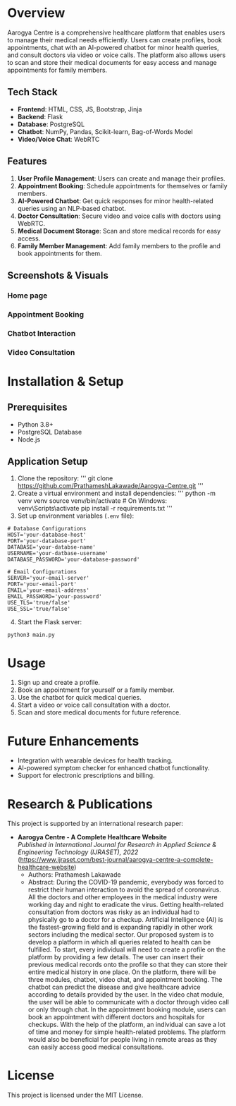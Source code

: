 # **Overview**
Aarogya Centre is a comprehensive healthcare platform that enables users to manage their medical needs efficiently. Users can create profiles, book appointments, chat with an AI-powered chatbot for minor health queries, and consult doctors via video or voice calls. The platform also allows users to scan and store their medical documents for easy access and manage appointments for family members.

## **Tech Stack**
- **Frontend**: HTML, CSS, JS, Bootstrap, Jinja
- **Backend**: Flask
- **Database**: PostgreSQL
- **Chatbot**: NumPy, Pandas, Scikit-learn, Bag-of-Words Model
- **Video/Voice Chat**: WebRTC

## **Features**
1. **User Profile Management**: Users can create and manage their profiles.
2. **Appointment Booking**: Schedule appointments for themselves or family members.
3. **AI-Powered Chatbot**: Get quick responses for minor health-related queries using an NLP-based chatbot.
4. **Doctor Consultation**: Secure video and voice calls with doctors using WebRTC.
5. **Medical Document Storage**: Scan and store medical records for easy access.
6. **Family Member Management**: Add family members to the profile and book appointments for them.

## **Screenshots & Visuals**
### **Home page**

### **Appointment Booking**

### **Chatbot Interaction**

### **Video Consultation**

# **Installation & Setup**
## **Prerequisites**
- Python 3.8+
- PostgreSQL Database
- Node.js

## Application Setup
1. Clone the repository:
'''
git clone https://github.com/PrathameshLakawade/Aarogya-Centre.git
'''
2. Create a virtual environment and install dependencies:
'''
python -m venv venv
source venv/bin/activate  # On Windows: venv\Scripts\activate
pip install -r requirements.txt
'''
3. Set up environment variables (`.env` file):
```
# Database Configurations
HOST='your-database-host'
PORT='your-database-port'
DATABASE='your-databse-name'
USERNAME='your-datbase-username'
DATABASE_PASSWORD='your-database-password'

# Email Configurations
SERVER='your-email-server'
PORT='your-email-port'
EMAIL='your-email-address'
EMAIL_PASSWORD='your-password'
USE_TLS='true/false'
USE_SSL='true/false'
```
4. Start the Flask server:
```
python3 main.py
```

# Usage
1. Sign up and create a profile.
2. Book an appointment for yourself or a family member.
3. Use the chatbot for quick medical queries.
4. Start a video or voice call consultation with a doctor.
5. Scan and store medical documents for future reference.

# Future Enhancements
- Integration with wearable devices for health tracking.
- AI-powered symptom checker for enhanced chatbot functionality.
- Support for electronic prescriptions and billing.

# Research & Publications
This project is supported by an international research paper:
- **Aarogya Centre - A Complete Healthcare Website**  
  *Published in International Journal for Research in Applied Science & Engineering Technology (IJRASET), 2022*  
  (https://www.ijraset.com/best-journal/aarogya-centre-a-complete-healthcare-website)  
  - Authors: Prathamesh Lakawade
  - Abstract: During the COVID-19 pandemic, everybody was forced to restrict their human interaction to avoid the spread of coronavirus. All the doctors and other employees in the medical industry were working day and night to eradicate the virus. Getting health-related consultation from doctors was risky as an individual had to physically go to a doctor for a checkup. Artificial Intelligence (AI) is the fastest-growing field and is expanding rapidly in other work sectors including the medical sector. Our proposed system is to develop a platform in which all queries related to health can be fulfilled. To start, every individual will need to create a profile on the platform by providing a few details. The user can insert their previous medical records onto the profile so that they can store their entire medical history in one place. On the platform, there will be three modules, chatbot, video chat, and appointment booking. The chatbot can predict the disease and give healthcare advice according to details provided by the user. In the video chat module, the user will be able to communicate with a doctor through video call or only through chat. In the appointment booking module, users can book an appointment with different doctors and hospitals for checkups. With the help of the platform, an individual can save a lot of time and money for simple health-related problems. The platform would also be beneficial for people living in remote areas as they can easily access good medical consultations.

# License
This project is licensed under the MIT License.